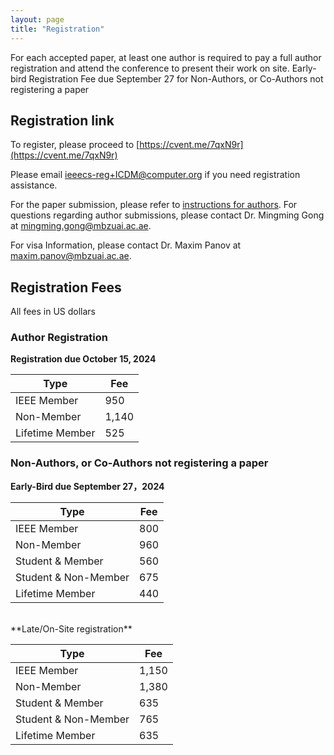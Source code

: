 ```yaml
---
layout: page 
title: "Registration"
---
```


For each accepted paper, at least one author is required to pay a full author registration and attend the conference to present their work on site. Early-bird Registration Fee due September 27 for Non-Authors, or Co-Authors not registering a paper 

## Registration link
To register, please proceed to [https://cvent.me/7qxN9r](https://cvent.me/7qxN9r)


Please email [ieeecs-reg+ICDM@computer.org](mailto:ieeecs-reg+ICDM@computer.org) if you need registration assistance. 

For the paper submission, please refer to [instructions for authors](/instructions_for_authors). For questions regarding author submissions, please contact Dr. Mingming Gong at [mingming.gong@mbzuai.ac.ae](mingming.gong@mbzuai.ac.ae). 

For visa Information, please contact Dr. Maxim Panov at [maxim.panov@mbzuai.ac.ae](maxim.panov@mbzuai.ac.ae).


## Registration Fees

All fees in US dollars

### Author Registration 

**Registration due October 15, 2024**

| Type                 | Fee   |
|----------------------|-------|
| IEEE Member          | 950   |
| Non-Member 	        | 1,140 | 
| Lifetime Member      | 	525  |


### Non-Authors, or Co-Authors not registering a paper 

**Early-Bird due September 27，2024**

| Type                 | Fee |
|----------------------|-----|
| IEEE Member          | 800 | 
| Non-Member           | 960 |
| Student & Member     | 560 |
| Student & Non-Member | 675 |	
| Lifetime Member      | 440 |	

<br/>
**Late/On-Site registration**

| Type                 | Fee   |
|----------------------|-------|
| IEEE Member          | 1,150 | 
| Non-Member           | 1,380 |
| Student & Member     | 635   |
| Student & Non-Member | 765   |	
| Lifetime Member      | 635   |	


